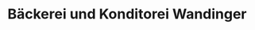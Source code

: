 ---
title: "Bäckerei und Konditorei Wandinger"
url: /leutkirch-im-allgaeu/baeckerei-und-konditorei-wandinger/
shop: Bäckerei
---